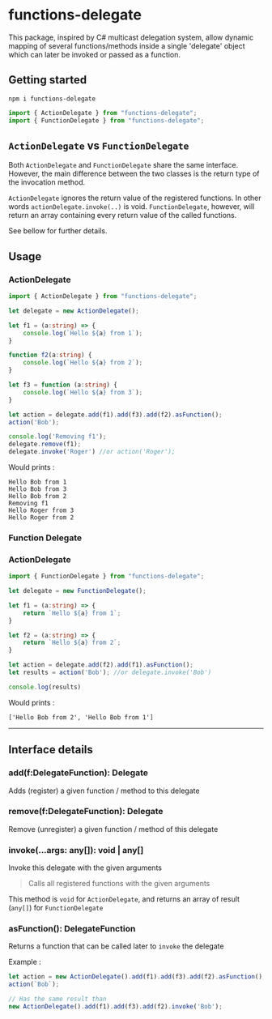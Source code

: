 # functions-delegate

This package, inspired by C# multicast delegation system, allow dynamic mapping of several functions/methods inside a single 'delegate' object which can later be invoked or passed as a function.

## Getting started

```
npm i functions-delegate
```

```js
import { ActionDelegate } from "functions-delegate";
import { FunctionDelegate } from "functions-delegate";
```

## `ActionDelegate` vs `FunctionDelegate`

Both `ActionDelegate` and `FunctionDelegate` share the same interface.
However, the main difference between the two classes is the return type of the invocation method.

`ActionDelegate` ignores the return value of the registered functions. In other words `actionDelegate.invoke(..)` is void.
`FunctionDelegate`, however, will return an array containing every return value of the called functions.

See bellow for further details.

## Usage

### ActionDelegate

```ts
import { ActionDelegate } from "functions-delegate";

let delegate = new ActionDelegate();

let f1 = (a:string) => {
    console.log(`Hello ${a} from 1`);
}

function f2(a:string) {
    console.log(`Hello ${a} from 2`);
}

let f3 = function (a:string) {
    console.log(`Hello ${a} from 3`);
}

let action = delegate.add(f1).add(f3).add(f2).asFunction();
action('Bob');

console.log('Removing f1');
delegate.remove(f1);
delegate.invoke('Roger') //or action('Roger');
```

Would prints :
```
Hello Bob from 1
Hello Bob from 3
Hello Bob from 2
Removing f1
Hello Roger from 3
Hello Roger from 2
```

### Function Delegate

### ActionDelegate

```ts
import { FunctionDelegate } from "functions-delegate";

let delegate = new FunctionDelegate();

let f1 = (a:string) => {
    return `Hello ${a} from 1`;
}

let f2 = (a:string) => {
    return `Hello ${a} from 2`;
}

let action = delegate.add(f2).add(f1).asFunction();
let results = action('Bob'); //or delegate.invoke('Bob')

console.log(results)
```

Would prints :
```
['Hello Bob from 2', 'Hello Bob from 1']
```

***

## Interface details

### add(f:DelegateFunction): Delegate

Adds (register) a given function / method to this delegate

### remove(f:DelegateFunction): Delegate

Remove (unregister) a given function / method of this delegate

### invoke(...args: any[]): void | any[]

Invoke this delegate with the given arguments

> Calls all registered functions with the given arguments

This method is `void` for `ActionDelegate`, and returns an array of result (`any[]`) for `FunctionDelegate`

### asFunction(): DelegateFunction

Returns a function that can be called later to `invoke` the delegate

Example : 

```ts
let action = new ActionDelegate().add(f1).add(f3).add(f2).asFunction();
action(`Bob`);

// Has the same result than
new ActionDelegate().add(f1).add(f3).add(f2).invoke('Bob');
```

